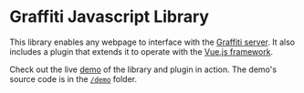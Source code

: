 # Graffiti Javascript Library

This library enables any webpage to interface with the [Graffiti server](https://github.com/graffiti-garden/graffiti-server). It also includes a plugin that extends it to operate with the [Vue.js framework](https://vuejs.org/).

Check out the live [demo](https://graffiti.garden/graffiti-js/demo) of the library and plugin in action. The demo's source code is in the [`/demo`](https://github.com/graffiti-garden/graffiti-js/tree/main/demo) folder.
